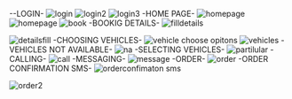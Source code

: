 --LOGIN-
![login](https://github.com/bonagiripraneeth07/shift-app/assets/149886367/cdcc12c8-99ab-4cab-a908-2c3b7da5861f)
![login2](https://github.com/bonagiripraneeth07/shift-app/assets/149886367/edc0ef1c-d716-434f-a5c2-40809173220a)
![login3](https://github.com/bonagiripraneeth07/shift-app/assets/149886367/20e6da2d-b4e6-414c-ae28-e3c8a3001221)
-HOME PAGE-
![homepage](https://github.com/bonagiripraneeth07/shift-app/assets/149886367/79a196ed-e050-4347-a32f-a97825064efb)
![homepage](https://github.com/bonagiripraneeth07/shift-app/assets/149886367/4675b4fb-18a3-47d4-8b42-7e2734ba8a74)
![book](https://github.com/bonagiripraneeth07/shift-app/assets/149886367/823eec86-db20-4773-9192-d5b53af188b8)
-BOOKIG DETAILS-
![filldetails](https://github.com/bonagiripraneeth07/shift-app/assets/149886367/8e9fae56-77ba-40db-b403-a8b3c5fbded9)

![detailsfill](https://github.com/bonagiripraneeth07/shift-app/assets/149886367/3b759ffd-5c6b-4ef2-987a-95205273fa71)
-CHOOSING VEHICLES-
![vehicle choose opitons](https://github.com/bonagiripraneeth07/shift-app/assets/149886367/bcdd3dbf-37e4-44f2-9366-905cb2f5948f)
![vehicles](https://github.com/bonagiripraneeth07/shift-app/assets/149886367/0c0bdfa6-359e-4b8f-9c39-d45207095e85)
-VEHICLES NOT AVAILABLE-
![na](https://github.com/bonagiripraneeth07/shift-app/assets/149886367/61e636de-6f2b-4d37-86db-1603da185b7f)
-SELECTING VEHICLES-
![partilular](https://github.com/bonagiripraneeth07/shift-app/assets/149886367/e77dc5b0-b042-44ce-ac2f-8dfd28d22783)
-CALLING-
![call](https://github.com/bonagiripraneeth07/shift-app/assets/149886367/a70c2b20-b7e7-476d-87b1-917063a66812)
-MESSAGING-
![message](https://github.com/bonagiripraneeth07/shift-app/assets/149886367/cfeec9ff-7dd6-4020-afb1-cdcbdce739b1)
-ORDER-
![order](https://github.com/bonagiripraneeth07/shift-app/assets/149886367/33620d44-db66-4051-9b1f-37309a7a5b12)
-ORDER CONFIRMATION SMS-
![orderconfimaton sms](https://github.com/bonagiripraneeth07/shift-app/assets/149886367/2baca483-1bab-4c65-9b06-3ea397d49242)

![order2](https://github.com/bonagiripraneeth07/shift-app/assets/149886367/0957a5ad-9e11-43f0-854f-b8f6bd8cb2a7) 

 
